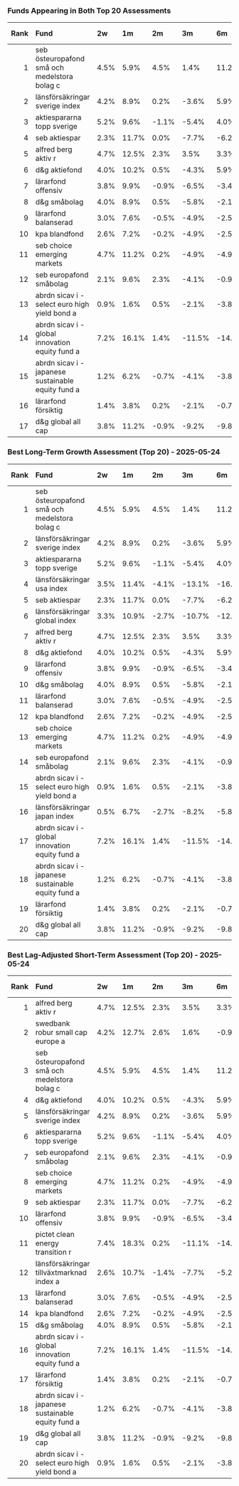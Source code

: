 
### Funds Appearing in Both Top 20 Assessments

|   Rank | Fund                                               | 2w   | 1m    | 2m    | 3m     | 6m     | 1y    | All Dates   |
|-------:|:---------------------------------------------------|:-----|:------|:------|:-------|:-------|:------|:------------|
|      1 | seb östeuropafond små och medelstora bolag c       | 4.5% | 5.9%  | 4.5%  | 1.4%   | 11.2%  | 6.2%  | 115.3%      |
|      2 | länsförsäkringar sverige index                     | 4.2% | 8.9%  | 0.2%  | -3.6%  | 5.9%   | 3.3%  | 48.3%       |
|      3 | aktiespararna topp sverige                         | 5.2% | 9.6%  | -1.1% | -5.4%  | 4.0%   | 0.2%  | 47.2%       |
|      4 | seb aktiespar                                      | 2.3% | 11.7% | 0.0%  | -7.7%  | -6.2%  | 3.0%  | 43.2%       |
|      5 | alfred berg aktiv r                                | 4.7% | 12.5% | 2.3%  | 3.5%   | 3.3%   | 3.3%  | 40.9%       |
|      6 | d&g aktiefond                                      | 4.0% | 10.2% | 0.5%  | -4.3%  | 5.9%   | 2.1%  | 39.6%       |
|      7 | lärarfond offensiv                                 | 3.8% | 9.9%  | -0.9% | -6.5%  | -3.4%  | 0.5%  | 39.0%       |
|      8 | d&g småbolag                                       | 4.0% | 8.9%  | 0.5%  | -5.8%  | -2.1%  | -6.9% | 33.0%       |
|      9 | lärarfond balanserad                               | 3.0% | 7.6%  | -0.5% | -4.9%  | -2.5%  | 1.2%  | 30.3%       |
|     10 | kpa blandfond                                      | 2.6% | 7.2%  | -0.2% | -4.9%  | -2.5%  | 3.0%  | 28.8%       |
|     11 | seb choice emerging markets                        | 4.7% | 11.2% | 0.2%  | -4.9%  | -4.9%  | 0.0%  | 27.9%       |
|     12 | seb europafond småbolag                            | 2.1% | 9.6%  | 2.3%  | -4.1%  | -0.9%  | -2.7% | 26.5%       |
|     13 | abrdn sicav i - select euro high yield bond a      | 0.9% | 1.6%  | 0.5%  | -2.1%  | -3.8%  | 0.9%  | 25.3%       |
|     14 | abrdn sicav i - global innovation equity fund a    | 7.2% | 16.1% | 1.4%  | -11.5% | -14.9% | -0.5% | 20.5%       |
|     15 | abrdn sicav i - japanese sustainable equity fund a | 1.2% | 6.2%  | -0.7% | -4.1%  | -3.8%  | -0.7% | 19.1%       |
|     16 | lärarfond försiktig                                | 1.4% | 3.8%  | 0.2%  | -2.1%  | -0.7%  | 2.3%  | 18.0%       |
|     17 | d&g global all cap                                 | 3.8% | 11.2% | -0.9% | -9.2%  | -9.8%  | -1.6% | 17.5%       |

### Best Long-Term Growth Assessment (Top 20) - 2025-05-24

|   Rank | Fund                                               | 2w   | 1m    | 2m    | 3m     | 6m     | 1y    | All Dates   |
|-------:|:---------------------------------------------------|:-----|:------|:------|:-------|:-------|:------|:------------|
|      1 | seb östeuropafond små och medelstora bolag c       | 4.5% | 5.9%  | 4.5%  | 1.4%   | 11.2%  | 6.2%  | 115.3%      |
|      2 | länsförsäkringar sverige index                     | 4.2% | 8.9%  | 0.2%  | -3.6%  | 5.9%   | 3.3%  | 48.3%       |
|      3 | aktiespararna topp sverige                         | 5.2% | 9.6%  | -1.1% | -5.4%  | 4.0%   | 0.2%  | 47.2%       |
|      4 | länsförsäkringar usa index                         | 3.5% | 11.4% | -4.1% | -13.1% | -16.2% | 1.9%  | 44.2%       |
|      5 | seb aktiespar                                      | 2.3% | 11.7% | 0.0%  | -7.7%  | -6.2%  | 3.0%  | 43.2%       |
|      6 | länsförsäkringar global index                      | 3.3% | 10.9% | -2.7% | -10.7% | -12.1% | 2.3%  | 40.9%       |
|      7 | alfred berg aktiv r                                | 4.7% | 12.5% | 2.3%  | 3.5%   | 3.3%   | 3.3%  | 40.9%       |
|      8 | d&g aktiefond                                      | 4.0% | 10.2% | 0.5%  | -4.3%  | 5.9%   | 2.1%  | 39.6%       |
|      9 | lärarfond offensiv                                 | 3.8% | 9.9%  | -0.9% | -6.5%  | -3.4%  | 0.5%  | 39.0%       |
|     10 | d&g småbolag                                       | 4.0% | 8.9%  | 0.5%  | -5.8%  | -2.1%  | -6.9% | 33.0%       |
|     11 | lärarfond balanserad                               | 3.0% | 7.6%  | -0.5% | -4.9%  | -2.5%  | 1.2%  | 30.3%       |
|     12 | kpa blandfond                                      | 2.6% | 7.2%  | -0.2% | -4.9%  | -2.5%  | 3.0%  | 28.8%       |
|     13 | seb choice emerging markets                        | 4.7% | 11.2% | 0.2%  | -4.9%  | -4.9%  | 0.0%  | 27.9%       |
|     14 | seb europafond småbolag                            | 2.1% | 9.6%  | 2.3%  | -4.1%  | -0.9%  | -2.7% | 26.5%       |
|     15 | abrdn sicav i - select euro high yield bond a      | 0.9% | 1.6%  | 0.5%  | -2.1%  | -3.8%  | 0.9%  | 25.3%       |
|     16 | länsförsäkringar japan index                       | 0.5% | 6.7%  | -2.7% | -8.2%  | -5.8%  | -0.2% | 22.5%       |
|     17 | abrdn sicav i - global innovation equity fund a    | 7.2% | 16.1% | 1.4%  | -11.5% | -14.9% | -0.5% | 20.5%       |
|     18 | abrdn sicav i - japanese sustainable equity fund a | 1.2% | 6.2%  | -0.7% | -4.1%  | -3.8%  | -0.7% | 19.1%       |
|     19 | lärarfond försiktig                                | 1.4% | 3.8%  | 0.2%  | -2.1%  | -0.7%  | 2.3%  | 18.0%       |
|     20 | d&g global all cap                                 | 3.8% | 11.2% | -0.9% | -9.2%  | -9.8%  | -1.6% | 17.5%       |

### Best Lag-Adjusted Short-Term Assessment (Top 20) - 2025-05-24

|   Rank | Fund                                               | 2w   | 1m    | 2m    | 3m     | 6m     | 1y     | All Dates   |
|-------:|:---------------------------------------------------|:-----|:------|:------|:-------|:-------|:-------|:------------|
|      1 | alfred berg aktiv r                                | 4.7% | 12.5% | 2.3%  | 3.5%   | 3.3%   | 3.3%   | 40.9%       |
|      2 | swedbank robur small cap europe a                  | 4.2% | 12.7% | 2.6%  | 1.6%   | -0.9%  | -8.4%  | 7.2%        |
|      3 | seb östeuropafond små och medelstora bolag c       | 4.5% | 5.9%  | 4.5%  | 1.4%   | 11.2%  | 6.2%   | 115.3%      |
|      4 | d&g aktiefond                                      | 4.0% | 10.2% | 0.5%  | -4.3%  | 5.9%   | 2.1%   | 39.6%       |
|      5 | länsförsäkringar sverige index                     | 4.2% | 8.9%  | 0.2%  | -3.6%  | 5.9%   | 3.3%   | 48.3%       |
|      6 | aktiespararna topp sverige                         | 5.2% | 9.6%  | -1.1% | -5.4%  | 4.0%   | 0.2%   | 47.2%       |
|      7 | seb europafond småbolag                            | 2.1% | 9.6%  | 2.3%  | -4.1%  | -0.9%  | -2.7%  | 26.5%       |
|      8 | seb choice emerging markets                        | 4.7% | 11.2% | 0.2%  | -4.9%  | -4.9%  | 0.0%   | 27.9%       |
|      9 | seb aktiespar                                      | 2.3% | 11.7% | 0.0%  | -7.7%  | -6.2%  | 3.0%   | 43.2%       |
|     10 | lärarfond offensiv                                 | 3.8% | 9.9%  | -0.9% | -6.5%  | -3.4%  | 0.5%   | 39.0%       |
|     11 | pictet clean energy transition r                   | 7.4% | 18.3% | 0.2%  | -11.1% | -14.7% | -10.1% | 14.0%       |
|     12 | länsförsäkringar tillväxtmarknad index a           | 2.6% | 10.7% | -1.4% | -7.7%  | -5.2%  | 4.0%   | 15.6%       |
|     13 | lärarfond balanserad                               | 3.0% | 7.6%  | -0.5% | -4.9%  | -2.5%  | 1.2%   | 30.3%       |
|     14 | kpa blandfond                                      | 2.6% | 7.2%  | -0.2% | -4.9%  | -2.5%  | 3.0%   | 28.8%       |
|     15 | d&g småbolag                                       | 4.0% | 8.9%  | 0.5%  | -5.8%  | -2.1%  | -6.9%  | 33.0%       |
|     16 | abrdn sicav i - global innovation equity fund a    | 7.2% | 16.1% | 1.4%  | -11.5% | -14.9% | -0.5%  | 20.5%       |
|     17 | lärarfond försiktig                                | 1.4% | 3.8%  | 0.2%  | -2.1%  | -0.7%  | 2.3%   | 18.0%       |
|     18 | abrdn sicav i - japanese sustainable equity fund a | 1.2% | 6.2%  | -0.7% | -4.1%  | -3.8%  | -0.7%  | 19.1%       |
|     19 | d&g global all cap                                 | 3.8% | 11.2% | -0.9% | -9.2%  | -9.8%  | -1.6%  | 17.5%       |
|     20 | abrdn sicav i - select euro high yield bond a      | 0.9% | 1.6%  | 0.5%  | -2.1%  | -3.8%  | 0.9%   | 25.3%       |
